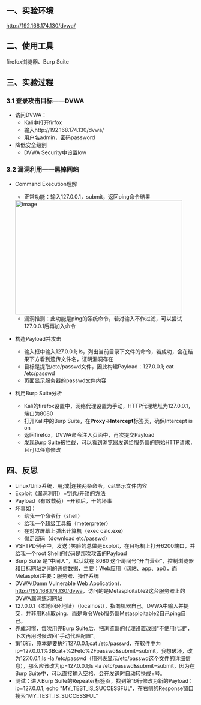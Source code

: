 ## 一、实验环境
http://192.168.174.130/dvwa/
## 二、使用工具
firefox浏览器、Burp Suite
## 三、实验过程
### 3.1 登录攻击目标——DVWA
- 访问DVWA：
   - Kali中打开firfox
   - 输入http://192.168.174.130/dvwa/
   - 用户名admin，密码password
- 降低安全级别
   - DVWA Security中设置low
### 3.2 漏洞利用——黑掉网站
- Command Execution理解
   - 正常功能：输入127.0.0.1，submit，返回ping命令结果  
  <img width="445" height="305" alt="image" src="https://github.com/user-attachments/assets/b2191c9f-3e0f-4b80-baf9-fe154024b46e" />  
  
   - 漏洞推测：此功能是ping的系统命令，若对输入不作过滤，可以尝试127.0.0.1后再加入命令
- 构造Payload并攻击
   - 输入框中输入127.0.0.1; ls，列出当前目录下文件的命令，若成功，会在结果下方看到遗传文件名，证明漏洞存在
   - 目标是提取/etc/passwd文件，因此构建Payload：127.0.0.1; cat /etc/passwd
   - 页面显示服务器的passwd文件内容
- 利用Burp Suite分析
   - Kali的firefox设置中，网络代理设置为手动，HTTP代理地址为127.0.0.1，端口为8080
   - 打开Kali中的Burp Suite，在**Proxy**→**Intercept**标签页，确保Intercept is on
   - 返回firefox，DVWA命令注入页面中，再次提交Payload
   - 发现Burp Suite被拦截，可以看到浏览器发送给服务器的原始HTTP请求，且可以任意修改
## 四、反思
- Linux/Unix系统，用;或|连接两条命令，cat显示文件内容
- Exploit（漏洞利用）=钥匙/开锁的方法
- Payload（有效载荷）=开锁后，干的坏事
- 坏事如：
   - 给我一个命令行（shell）
   - 给我一个超级工具箱（meterpreter）
   - 在对方屏幕上弹出计算机（exec calc.exe）
   - 偷走密码（download etc/passwd）
- VSFTPD例子中，发送:)笑脸的总做是Exploit，在目标机上打开6200端口，并给我一个root Shell的代码是那次攻击的Payload
- Burp Suite 是“中间人”，默认就在 8080 这个房间号“开门营业”，控制浏览器和目标网站之间的通信数据，主要：Web应用（网站、app、api），而Metasploit主要：服务器、操作系统
- DVWA(Damn Vulnerable Web Application)，<http://192.168.174.130/dvwa>，访问的是Metasploitable2这台服务器上的DVWA漏洞练习网站
- 127.0.0.1（本地回环地址）（localhost），指向机器自己，DVWA中输入并提交，并非用Kali取ping，而是命令Web服务器Metasploitable2自己ping自己。
- 养成习惯，每次用完Burp Suite后，把浏览器的代理设置改回“不使用代理”，下次再用时候改回“手动代理配置”。
- 第16行，原本是要执行127.0.0.1;cat /etc/passwd，在软件中为ip=127.0.0.1%3Bcat+%2Fetc%2Fpasswd&submit=submit，我想破坏，改为127.0.0.1;ls -la /etc/passwd（用列表显示/etc/passwd这个文件的详细信息），那么应该改为ip=127.0.0.1;ls -la /etc/passwd&submit=submit，因为在Burp Suite中，可以直接输入空格，会在发送时自动转换成+号。
- 测试：进入Burp Suite的Repeater标签页，找到第16行修改为新的Payload：ip=127.0.0.1; echo "MY_TEST_IS_SUCCESSFUL"，在右侧的Response窗口搜索"MY_TEST_IS_SUCCESSFUL"
